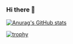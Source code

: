 ### Hi there 👋

<!--
**maru919/maru919** is a ✨ _special_ ✨ repository because its `README.md` (this file) appears on your GitHub profile.

Here are some ideas to get you started:

- 🔭 I’m currently working on ...
- 🌱 I’m currently learning ...
- 👯 I’m looking to collaborate on ...
- 🤔 I’m looking for help with ...
- 💬 Ask me about ...
- 📫 How to reach me: ...
- 😄 Pronouns: ...
- ⚡ Fun fact: ...
-->

[![Anurag's GitHub stats](https://github-readme-stats.vercel.app/api?username=maru919&count_private=true&show_icons=true&theme=gruvbox_light)](https://github.com/anuraghazra/github-readme-stats)

[![trophy](https://github-profile-trophy.vercel.app/?username=maru919&rank=S,AAA,AA,A,B,SECRET&theme=gruvbox)](https://github.com/ryo-ma/github-profile-trophy)
